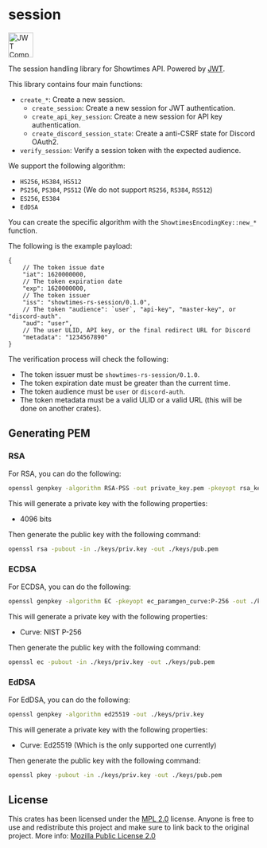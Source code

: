 # session

<a href="https://jwt.io/"><img src="https://jwt.io/img/logo-asset.svg" alt="JWT Compatible" height="50"></a>

The session handling library for Showtimes API. Powered by [JWT](https://jwt.io/).

This library contains four main functions:
- `create_*`: Create a new session.
  - `create_session`: Create a new session for JWT authentication.
  - `create_api_key_session`: Create a new session for API key authentication.
  - `create_discord_session_state`: Create a anti-CSRF state for Discord OAuth2.
- `verify_session`: Verify a session token with the expected audience.

We support the following algorithm:
- `HS256`, `HS384`, `HS512`
- `PS256`, `PS384`, `PS512` (We do not support `RS256`, `RS384`, `RS512`)
- `ES256`, `ES384`
- `EdDSA`

You can create the specific algorithm with the `ShowtimesEncodingKey::new_*` function.

The following is the example payload:
```jsonc
{
    // The token issue date
    "iat": 1620000000,
    // The token expiration date
    "exp": 1620000000,
    // The token issuer
    "iss": "showtimes-rs-session/0.1.0",
    // The token "audience": `user`, "api-key", "master-key", or "discord-auth".
    "aud": "user",
    // The user ULID, API key, or the final redirect URL for Discord
    "metadata": "1234567890"
}
```

The verification process will check the following:
- The token issuer must be `showtimes-rs-session/0.1.0`.
- The token expiration date must be greater than the current time.
- The token audience must be `user` or `discord-auth`.
- The token metadata must be a valid ULID or a valid URL (this will be done on another crates).

## Generating PEM

### RSA
For RSA, you can do the following:
```bash
openssl genpkey -algorithm RSA-PSS -out private_key.pem -pkeyopt rsa_keygen_bits:4096 -pkeyopt rsa_pss_keygen_md:sha384 -pkeyopt rsa_pss_keygen_mgf1_md:sha384 -pkeyopt rsa_pss_keygen_saltlen:32 -out ./keys/priv.key
```

This will generate a private key with the following properties:
- 4096 bits

Then generate the public key with the following command:
```bash
openssl rsa -pubout -in ./keys/priv.key -out ./keys/pub.pem
```

### ECDSA
For ECDSA, you can do the following:
```bash
openssl genpkey -algorithm EC -pkeyopt ec_paramgen_curve:P-256 -out ./keys/priv.key
```

This will generate a private key with the following properties:
- Curve: NIST P-256

Then generate the public key with the following command:
```bash
openssl ec -pubout -in ./keys/priv.key -out ./keys/pub.pem
```

### EdDSA
For EdDSA, you can do the following:
```bash
openssl genpkey -algorithm ed25519 -out ./keys/priv.key
```

This will generate a private key with the following properties:
- Curve: Ed25519 (Which is the only supported one currently)

Then generate the public key with the following command:
```bash
openssl pkey -pubout -in ./keys/priv.key -out ./keys/pub.pem
```

## License

This crates has been licensed under the [MPL 2.0](https://github.com/naoTimesdev/showtimes-rs/blob/master/LICENSE-MPL) license. Anyone is free to use and redistribute this project and make sure to link back to the original project. More info: [Mozilla Public License 2.0](https://www.tldrlegal.com/license/mozilla-public-license-2-0-mpl-2)
